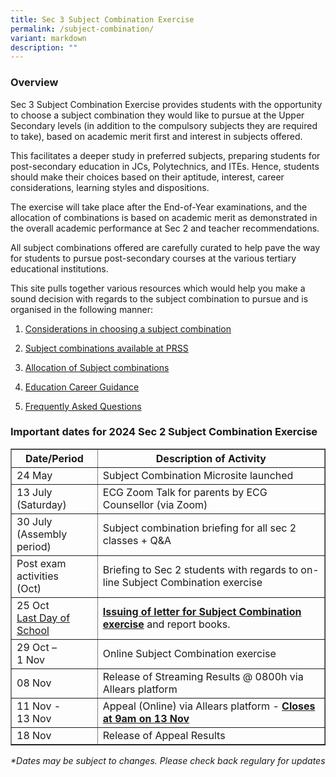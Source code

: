 ```yaml
---
title: Sec 3 Subject Combination Exercise
permalink: /subject-combination/
variant: markdown
description: ""
---
```

<h3>Overview</h3>
<p>Sec 3 Subject Combination Exercise provides students with the opportunity
to choose a subject combination they would like to pursue at the Upper
Secondary levels (in addition to the compulsory subjects they are required
to take), based on academic merit first and interest in subjects offered.</p>
<p>This facilitates a deeper study in preferred subjects, preparing students
for post-secondary education in JCs, Polytechnics, and ITEs. Hence, students
should make their choices based on their aptitude, interest, career considerations,
learning styles and dispositions.</p>
<p>The exercise will take place after the End-of-Year examinations, and the
allocation of combinations is based on academic merit as demonstrated in
the overall academic performance at Sec 2 and teacher recommendations.</p>
<p>All subject combinations offered are carefully curated to help pave the
way for students to pursue post-secondary courses at the various tertiary
educational institutions.</p>
<p>This site pulls together various resources which would help you make a
sound decision with regards to the subject combination to pursue and is
organised in the following manner:</p>
<ol data-tight="true" class="tight">
<li>
<p><a href="/considerations-in-choosing-a-subject-combination/" rel="noopener noreferrer nofollow" target="_blank">Considerations in choosing a subject combination</a>
</p>
</li>
<li>
<p><a href="/list-of-subject-combinations/" rel="noopener noreferrer nofollow" target="_blank">Subject combinations available at PRSS</a>
</p>
</li>
<li>
<p><a href="/allocations-of-subject-combinations/" rel="noopener noreferrer nofollow" target="_blank">Allocation of Subject combinations</a>
</p>
</li>
<li>
<p><a href="/education-career-guidance/" rel="noopener noreferrer nofollow" target="_blank">Education Career Guidance</a>
</p>
</li>
<li>
<p><a href="/frequently-asked-questions/" rel="noopener noreferrer nofollow" target="_blank">Frequently Asked Questions</a>
</p>
</li>
</ol>
<h3>Important dates for 2024 Sec 2 Subject Combination Exercise </h3>
<p></p>

<table border="1px solid black" style="width:100%">
  <tbody><tr>
    <th>Date/Period</th>
		<th>Description of Activity</th>
  </tr>
  <tr>
    <td>24 May</td>
		<td>Subject Combination Microsite launched</td>
	</tr>
		 <tr>
    <td>13 July <br>(Saturday)</td>
		<td>ECG Zoom Talk for parents by ECG Counsellor (via Zoom)</td>
	</tr>
			 <tr>
    <td>30 July <br>(Assembly period)</td>
		<td>Subject combination briefing for all sec 2 classes + Q&amp;A</td>
	</tr>
		<tr>
    <td>Post exam activities <br>(Oct)</td>
		<td>Briefing to Sec 2 students with regards to on-line Subject Combination exercise</td>
	</tr>
			<tr>
				<td>25 Oct<br><u>Last Day of School</u></td>
				<td><u><b>Issuing of letter for Subject Combination exercise</b></u> and report books.</td>
	</tr>
		<tr>
				<td>29 Oct – <br>1 Nov</td>
				<td>Online Subject Combination exercise</td>
	</tr>
		<tr>
				<td>08 Nov</td>
				<td>Release of Streaming Results @ 0800h via Allears platform</td>
	</tr>
			<tr><td>11 Nov - <br>13 Nov</td>
				<td>Appeal (Online) via Allears platform - <b><u>Closes at 9am on 13 Nov</u></b></td></tr>
				<tr><td>18 Nov</td>
				<td>Release of Appeal Results</td></tr>
	</tbody></table>
<i>*Dates may be subject to changes. Please check back regulary for updates</i>